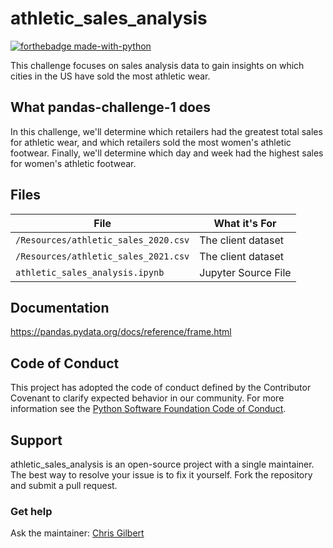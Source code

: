 # athletic_sales_analysis
[![forthebadge made-with-python](http://ForTheBadge.com/images/badges/made-with-python.svg)](https://www.python.org/)

This challenge focuses on sales analysis data to gain insights on which cities in the US have sold the most athletic wear.

## What pandas-challenge-1 does

In this challenge, we'll determine which retailers had the greatest total sales for athletic wear, and which retailers sold the most women's athletic footwear. Finally, we'll determine which day and week had the highest sales for women's athletic footwear.

## Files

| File                                         | What it's For                         
|----------------------------------------------|------------------------------|
| `/Resources/athletic_sales_2020.csv`         | The client dataset           |
| `/Resources/athletic_sales_2021.csv`         | The client dataset           |
| `athletic_sales_analysis.ipynb`              | Jupyter Source File          |


## Documentation
https://pandas.pydata.org/docs/reference/frame.html

## Code of Conduct

This project has adopted the code of conduct defined by the Contributor Covenant to clarify expected behavior in our community.
For more information see the [Python Software Foundation Code of Conduct](https://policies.python.org/python.org/code-of-conduct/).


## Support

athletic_sales_analysis is an open-source project with a single maintainer. The best way to resolve your issue is to fix it yourself. Fork the repository and submit a pull request. 

### Get help

Ask the maintainer: [Chris Gilbert][1]

[1]: https://github.com/xraySMULu